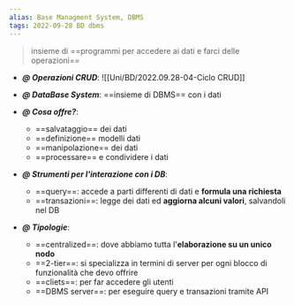 ```yaml
---
alias: Base Managment System, DBMS 
tags: 2022-09-28 BD dbms
---
```


> insieme di ==programmi per accedere ai dati e farci delle operazioni==

- ***@ Operazioni CRUD***: ![[Uni/BD/2022.09.28-04-Ciclo CRUD]]

- ***@ DataBase System***: ==insieme di DBMS== con i dati

- ***@ Cosa offre?***:
	- ==salvataggio== dei dati
	- ==definizione== modelli dati
	- ==manipolazione== dei dati
	- ==processare== e condividere i dati

- ***@ Strumenti per l'interazione con i DB***:
	- ==query==: accede a parti differenti di dati e **formula una richiesta**
	- ==transazioni==: legge dei dati ed **aggiorna alcuni valori**, salvandoli nel DB

- ***@ Tipologie***: 
	- ==centralized==: dove abbiamo tutta l'**elaborazione su un unico nodo**
	- ==2-tier==: si specializza in termini di server per ogni blocco di funzionalità che devo offrire
	- ==cliets==: per far accedere gli utenti
	- ==DBMS server==: per eseguire query e transazioni tramite API